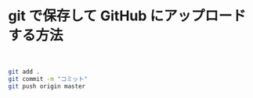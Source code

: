 # git で保存して GitHub にアップロードする方法

​

```bash
git add .
git commit -m "コミット"
git push origin master
```
